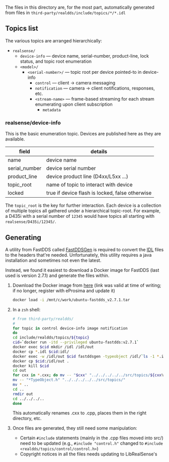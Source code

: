 
The files in this directory are, for the most part, automatically generated from files in
    `third-party/realdds/include/topics/*/*.idl`


## Topics list

The various topics are arranged hierarchically:

* `realsense/`
	* `device-info` — device name, serial-number, product-line, lock status, and topic root enumeration
	* `<model>/`
		* `<serial-number>/` — topic root per device pointed-to in device-info
			* `control` — client -> camera messaging
			* `notification` — camera -> client notifications, responses, etc.
			* `<stream-name>` — frame-based streaming for each stream enumerating upon client subscription
				* `metadata`

### realsense/device-info

This is the basic enumeration topic. Devices are published here as they are available.

| field         | details                                         |
| ------------- | ----------------------------------------------- |
| name          | device name                                     |
| serial_number | device serial number                            |
| product_line  | device product line (D4xx/L5xx ...)             |
| topic_root    | name of topic to interact with device           |
| locked        | true if device flash is locked, false otherwise |

The `topic_root` is the key for further interaction.
Each device is a collection of multiple topics all gathered under a hierarchical topic-root. For example, a D435i with a serial number of `12345` would have topics all starting with `realsense/D435i/12345/`.


## Generating

A utility from FastDDS called [FastDDSGen](https://fast-dds.docs.eprosima.com/en/latest/fastddsgen/introduction/introduction.html#fastddsgen-intro) is required to convert the [IDL](https://fast-dds.docs.eprosima.com/en/latest/fastddsgen/dataTypes/dataTypes.html) files to the headers that're needed.
Unfortunately, this utility requires a java installation and sometimes not even the latest.

Instead, we found it easiest to download a Docker image for FastDDS (last used is version 2.7.1) and generate the files within.

1. Download the Docker image from [here](https://www.eprosima.com/index.php?option=com_ars&view=browses&layout=normal) (link was valid at time of writing; if no longer, register with eProsima and update it)

    ```zsh
    docker load -i /mnt/c/work/ubuntu-fastdds_v2.7.1.tar
    ```

2. In a `zsh` shell:

    ```zsh
    # from third-party/realdds/
    #
    for topic in control device-info image notification
    do
    cd include/realdds/topics/${topic}
    cid=`docker run -itd --privileged ubuntu-fastdds:v2.7.1`
    docker exec $cid mkdir /idl /idl/out
    docker cp *.idl $cid:idl/
    docker exec -w /idl/out $cid fastddsgen -typeobject /idl/`ls -1 *.idl`
    docker cp $cid:/idl/out .
    docker kill $cid
    cd out
    for cxx in *.cxx; do mv -- "$cxx" "../../../../../src/topics/${cxx%.cxx}.cpp"; done
    mv -- "*TypeObject.h" "../../../../../src/topics/"
    mv * ..
    cd ..
    rmdir out
    cd ../../../..
    done
    ```

    This automatically renames .cxx to .cpp, places them in the right directory, etc.

3. Once files are generated, they still need some manipulation:
	* Certain `#include` statements (mainly in the .cpp files moved into src/) need to be updated (e.g., `#include "control.h"`  changed to `#include <realdds/topics/control/control.h>`)
	* Copyright notices in all the files needs updating to LibRealSense's
